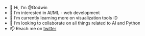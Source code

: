 - 👋 Hi, I’m @Godwin
- 👀 I’m interested in AI/ML - web development 
- 🌱 I’m currently learning more on visualization tools :D
- 💞️ I’m looking to collaborate on all things related to AI and Python
- 📫 Reach me on [twitter](https://twitter.com/GodwinHoudji)

<!---
Godwinh19/Godwinh19 is a ✨ special ✨ repository because its `README.md` (this file) appears on your GitHub profile.
You can click the Preview link to take a look at your changes.
--->
